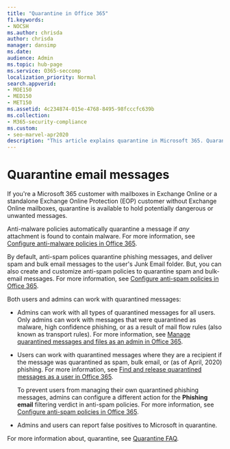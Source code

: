 ```yaml
---
title: "Quarantine in Office 365"
f1.keywords:
- NOCSH
ms.author: chrisda
author: chrisda
manager: dansimp
ms.date:
audience: Admin
ms.topic: hub-page
ms.service: O365-seccomp
localization_priority: Normal
search.appverid:
- MOE150
- MED150
- MET150
ms.assetid: 4c234874-015e-4768-8495-98fcccfc639b
ms.collection:
- M365-security-compliance
ms.custom:
- seo-marvel-apr2020
description: "This article explains quarantine in Microsoft 365. Quarantine holds potentially dangerous or unwanted messages."
---
```


# Quarantine email messages

If you're a Microsoft 365 customer with mailboxes in Exchange Online or a standalone Exchange Online Protection (EOP) customer without Exchange Online mailboxes, quarantine is available to hold potentially dangerous or unwanted messages.

Anti-malware policies automatically quarantine a message if *any* attachment is found to contain malware. For more information, see [Configure anti-malware policies in Office 365](configure-anti-malware-policies.md).

By default, anti-spam polices quarantine phishing messages, and deliver spam and bulk email messages to the user's Junk Email folder. But, you can also create and customize anti-spam policies to quarantine spam and bulk-email messages. For more information, see [Configure anti-spam policies in Office 365](configure-your-spam-filter-policies.md).

Both users and admins can work with quarantined messages:

- Admins can work with all types of quarantined messages for all users. Only admins can work with messages that were quarantined as malware, high confidence phishing, or as a result of mail flow rules (also known as transport rules). For more information, see [Manage quarantined messages and files as an admin in Office 365](manage-quarantined-messages-and-files.md).

- Users can work with quarantined messages where they are a recipient if the message was quarantined as spam, bulk email, or (as of April, 2020) phishing. For more information, see [Find and release quarantined messages as a user in Office 365](find-and-release-quarantined-messages-as-a-user.md).

  To prevent users from managing their own quarantined phishing messages, admins can configure a different action for the **Phishing email** filtering verdict in anti-spam policies. For more information, see [Configure anti-spam policies in Office 365](configure-your-spam-filter-policies.md).

- Admins and users can report false positives to Microsoft in quarantine.

For more information about, quarantine, see [Quarantine FAQ](quarantine-faq.md).
